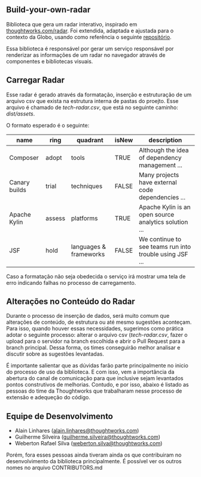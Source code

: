 ## Build-your-own-radar

Biblioteca que gera um radar interativo, inspirado em [thoughtworks.com/radar](https://www.thoughtworks.com/radar). Foi extendida, adaptada e ajustada para o contexto da Globo, usando como referência o seguinte [repositório](https://github.com/thoughtworks/build-your-own-radar).

Essa biblioteca é responsável por gerar um serviço responsável por renderizar as informações de um radar no navegador através de componentes e bibliotecas visuais.

## Carregar Radar

Esse radar é gerado através da formatação, inserção e estruturação de um arquivo csv que exista na estrutura interna de pastas do proejto. Esse arquivo é chamado de *tech-radar.csv*, que está no seguinte caminho: *dist/assets*.

O formato esperado é o seguinte:

| name          | ring   | quadrant               | isNew | description                                             |
|---------------|--------|------------------------|-------|---------------------------------------------------------|
| Composer      | adopt  | tools                  | TRUE  | Although the idea of dependency management ...          |
| Canary builds | trial  | techniques             | FALSE | Many projects have external code dependencies ...       |
| Apache Kylin  | assess | platforms              | TRUE  | Apache Kylin is an open source analytics solution ...   |
| JSF           | hold   | languages & frameworks | FALSE | We continue to see teams run into trouble using JSF ... |

Caso a formatação não seja obedecida o serviço irá mostrar uma tela de erro indicando falhas no processo de carregamento. 


## Alterações no Conteúdo do Radar

Durante o processo de inserção de dados, será muito comum que alterações de conteúdo, de estrutura ou até mesmo sugestões aconteçam. Para isso, quando houver essas necessidades, sugerimos como prática adotar o seguinte processo: alterar o arquivo csv (*tech-radar.csv*, fazer o upload para o servidor na branch escolhida e abrir o Pull Request para a branch principal. Dessa forma, os times conseguirão melhor analisar e discutir sobre as sugestões levantadas. 

É importante salientar que as dúvidas farão parte principalmente no inicio do processo de uso da biblioteca. E com isso, vem a importância da abertura do canal de comunicação para que inclusive sejam levantados pontos construtivos de melhorias. Contudo, e por isso, abaixo é listado as pessoas do time da Thoughtworks que trabalharam nesse processo de extensão e adequeção do código.

## Equipe de Desenvolvimento
  - Alain Linhares (alain.linhares@thoughtworks.com)
  - Guilherme Silveira (guilherme.silveira@thoughtworks.com)
  - Weberton Rafael Silva (weberton.silva@thoughtworks.com)

Porém, fora esses pessoas ainda tiveram ainda os que contribuiram no desenvolvimento da biblioteca principalmente. É possível ver os outros nomes no arquivo CONTRIBUTORS.md





